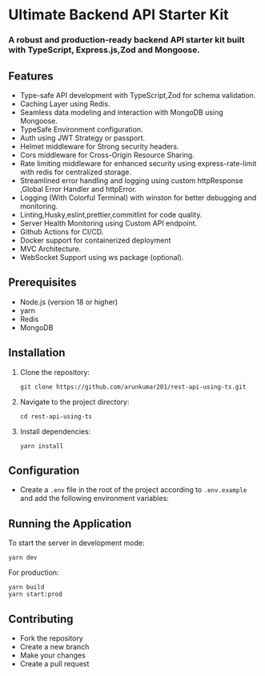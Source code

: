 # Ultimate Backend API Starter Kit
### A robust and production-ready backend API starter kit built with TypeScript, Express.js,Zod and Mongoose.

## Features
- Type-safe API development with TypeScript,Zod for schema validation.
- Caching Layer using Redis.
- Seamless data modeling and interaction with MongoDB using Mongoose.
- TypeSafe Environment configuration.
- Auth using JWT Strategy or passport.
- Helmet middleware for Strong security headers.
- Cors middleware for Cross-Origin Resource Sharing.
- Rate limiting middleware for enhanced security using express-rate-limit with redis for centralized storage.
- Streamlined error handling and logging using custom httpResponse ,Global Error Handler and httpError.
- Logging (With Colorful Terminal) with winston for better debugging and monitoring.
- Linting,Husky,eslint,prettier,commitlint for code quality.
- Server Health Monitoring using Custom API endpoint.
- Github Actions for CI/CD.
- Docker support for containerized deployment
- MVC Architecture.
- WebSocket Support using ws package (optional).


## Prerequisites

- Node.js (version 18 or higher)
- yarn
- Redis
- MongoDB

## Installation

1. Clone the repository:
   ```
   git clone https://github.com/arunkumar201/rest-api-using-ts.git
   ```
2. Navigate to the project directory:
   ```
   cd rest-api-using-ts
   ```
3. Install dependencies:
   ```
   yarn install
   ```

## Configuration
 - Create a `.env` file in the root of the project according to `.env.example` and add the following environment variables:

## Running the Application

To start the server in development mode:
```
yarn dev
```
For production:

```
yarn build
yarn start:prod
```
## Contributing
- Fork the repository
- Create a new branch
- Make your changes
- Create a pull request
